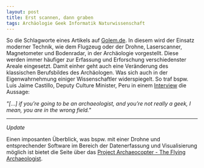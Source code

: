 ```yaml
---
layout: post
title: Erst scannen, dann graben
tags: Archäologie Geek Informatik Naturwissenschaft
---
```


So die Schlagworte eines Artikels auf [Golem.de](http://www.golem.de/news/drohne-bodenradar-3d-drucker-nur-geeks-koennen-archaeologen-sein-1502-112335.html). In diesem wird der Einsatz moderner Technik, wie dem Flugzeug oder der Drohne, Laserscanner, Magnetometer und Bodenradar, in der Archäologie vorgestellt. Diese werden immer häufiger zur Erfassung und Erforschung verschiedenster Areale eingesetzt. Damit einher geht auch eine Veränderung des klassischen Berufsbildes des Archäologen. Was sich auch in der Eigenwahrnehmung einiger Wissenschaftler widerspiegelt. So traf bspw. Luis Jaime Castillo, Deputy Culture Minister, Peru in einem [Interview](http://www.pbs.org/newshour/bb/archaeologists-peru-add-drones-list-tools/) die Aussage:

*"[...] if you’re going to be an archaeologist, and you’re not really a geek, I mean, you are in the wrong field."*

* * * *

*Update*

Einen imposanten Überblick, was bspw. mit einer Drohne und entsprechender Software im Bereich der Datenerfassung und Visualisierung möglich ist bietet die Seite über das [Project Archaeocopter - The Flying Archaeologist](http://page.mi.fu-berlin.de/block/intelligent-eye/index.html).
